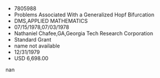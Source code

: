 
* 7805988
* Problems Associated With a Generalized Hopf Bifurcation
* DMS,APPLIED MATHEMATICS
* 07/15/1978,07/03/1978
* Nathaniel Chafee,GA,Georgia Tech Research Corporation
* Standard Grant
*   name not available
* 12/31/1979
* USD 6,698.00

nan
